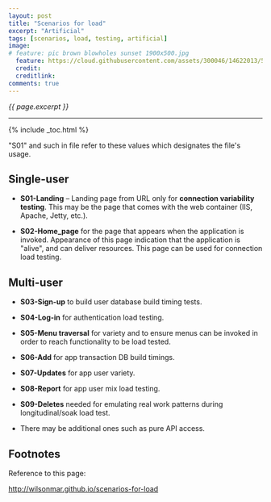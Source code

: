 ```yaml
---
layout: post
title: "Scenarios for load"
excerpt: "Artificial"
tags: [scenarios, load, testing, artificial]
image:
# feature: pic brown blowholes sunset 1900x500.jpg
  feature: https://cloud.githubusercontent.com/assets/300046/14622013/564257e4-0584-11e6-8b3f-b2a14eea98a4.jpg
  credit: 
  creditlink: 
comments: true
---
```

<i>{{ page.excerpt }}</i>
<hr />

{% include _toc.html %}

"S01" and such in file refer to these values
which designates the file's usage.

## Single-user

* <strong>S01-Landing</strong> – Landing page from URL only for 
   <strong>connection variability testing</strong>.
   This may be the page that comes with the web container 
   (IIS, Apache, Jetty, etc.).

* <strong>S02-Home_page</strong> for the page that appears when the application is invoked.
  Appearance of this page indication that the application is "alive", and can deliver resources.
  This page can be used for connection load testing.

## Multi-user

* <strong>S03-Sign-up</strong> to build user database build timing tests.

* <strong>S04-Log-in</strong> for authentication load testing.

* <strong>S05-Menu traversal</strong> for variety and to ensure menus can be invoked in order to reach functionality to be load tested.

* <strong>S06-Add</strong> for app transaction DB build timings.

* <strong>S07-Updates</strong> for app user variety.

* <strong>S08-Report</strong> for app user mix load testing.

* <strong>S09-Deletes</strong> needed for emulating real work patterns during longitudinal/soak load test.

* There may be additional ones such as pure API access.

## Footnotes

Reference to this page:

http://wilsonmar.github.io/scenarios-for-load
